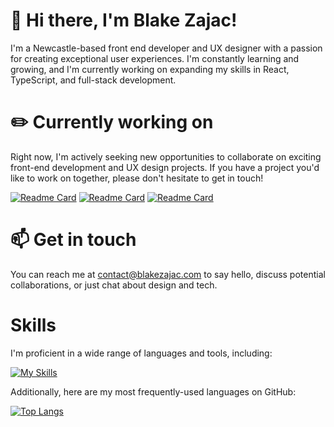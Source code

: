 # 👋 Hi there, I'm Blake Zajac!
I'm a Newcastle-based front end developer and UX designer with a passion for creating exceptional user experiences. I'm constantly learning and growing, and I'm currently working on expanding my skills in React, TypeScript, and full-stack development.

# ✏️ Currently working on
Right now, I'm actively seeking new opportunities to collaborate on exciting front-end development and UX design projects. If you have a project you'd like to work on together, please don't hesitate to get in touch!

[![Readme Card](https://github-readme-stats.vercel.app/api/pin/?username=BlakeZajac&repo=blake-zajac&hide_description=true)](https://github.com/BlakeZajac/blake-zajac)
[![Readme Card](https://github-readme-stats.vercel.app/api/pin/?username=BlakeZajac&repo=airbnb&hide_description=true)](https://github.com/BlakeZajac/airbnb)
[![Readme Card](https://github-readme-stats.vercel.app/api/pin/?username=BlakeZajac&repo=discord&hide_description=true)](https://github.com/BlakeZajac/discord)

# 📫 Get in touch
You can reach me at contact@blakezajac.com to say hello, discuss potential collaborations, or just chat about design and tech.

# Skills
I'm proficient in a wide range of languages and tools, including:

[![My Skills](https://skillicons.dev/icons?i=react,nextjs,typescript,js,tailwind,sass,php,wordpress,figma)](https://skillicons.dev)

Additionally, here are my most frequently-used languages on GitHub:

[![Top Langs](https://github-readme-stats.vercel.app/api/top-langs/?username=BlakeZajac&layout=compact)](https://github.com/anuraghazra/github-readme-stats)
<!---
BlakeZajac/BlakeZajac is a ✨ special ✨ repository because its `README.md` (this file) appears on your GitHub profile.
You can click the Preview link to take a look at your changes.
--->
